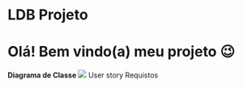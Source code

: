 # LDB Projeto

# Olá! Bem vindo(a) meu projeto 😉
**Diagrama de Classe**
<img src="imagem.jpg">
User story
Requistos



